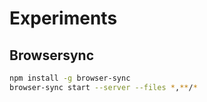 # Experiments

## Browsersync

```bash
npm install -g browser-sync
browser-sync start --server --files *,**/*
```
